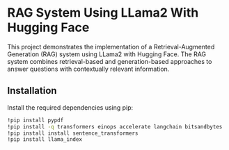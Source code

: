 # RAG System Using LLama2 With Hugging Face

This project demonstrates the implementation of a Retrieval-Augmented Generation (RAG) system using LLama2 with Hugging Face. The RAG system combines retrieval-based and generation-based approaches to answer questions with contextually relevant information.

## Installation

Install the required dependencies using pip:

```bash
!pip install pypdf
!pip install -q transformers einops accelerate langchain bitsandbytes
!pip install install sentence_transformers
!pip install llama_index
